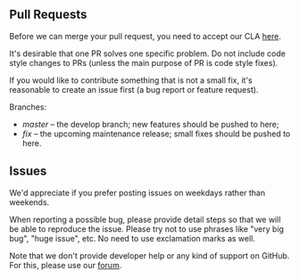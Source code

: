 ## Pull Requests

Before we can merge your pull request, you need to accept our CLA [here](https://github.com/espocrm/cla).

It's desirable that one PR solves one specific problem. Do not include code style changes to PRs
(unless the main purpose of PR is code style fixes).

If you would like to contribute something that is not a small fix, it's reasonable to create an issue first
(a bug report or feature request).

Branches:

* *master* – the develop branch; new features should be pushed to here;
* *fix* – the upcoming maintenance release; small fixes should be pushed to here.

## Issues

We'd appreciate if you prefer posting issues on weekdays rather than weekends.

When reporting a possible bug, please provide detail steps so that we will be able
to reproduce the issue. Please try not to use phrases like "very big bug",
"huge issue", etc. No need to use exclamation marks as well.

Note that we don't provide developer help or any kind of support on GitHub.
For this, please use our [forum](https://forum.espocrm.com).
